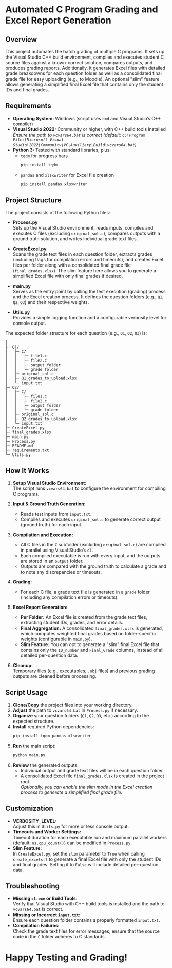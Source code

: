 # Automated C Program Grading and Excel Report Generation

## Overview

This project automates the batch grading of multiple C programs. It sets up the Visual Studio C++ build environment, compiles and executes student C source files against a known-correct solution, compares outputs, and produces grading reports. Additionally, it generates Excel files with detailed grade breakdowns for each question folder as well as a consolidated final grade file for easy uploading (e.g., to Moodle). An optional "slim" feature allows generating a simplified final Excel file that contains only the student IDs and final grades.

## Requirements

- **Operating System:** Windows (script uses `cmd` and Visual Studio’s C++ compiler)
- **Visual Studio 2022:** Community or higher, with C++ build tools installed  
  *Ensure the path to `vcvars64.bat` is correct (default: `C:\Program Files\Microsoft Visual Studio\2022\Community\VC\Auxiliary\Build\vcvars64.bat`).*
- **Python 3:** Tested with standard libraries, plus:
  - `tqdm` for progress bars  
    ```bash
    pip install tqdm
    ```
  - `pandas` and `xlsxwriter` for Excel file creation  
    ```bash
    pip install pandas xlsxwriter
    ```

## Project Structure

The project consists of the following Python files:

- **Process.py**  
  Sets up the Visual Studio environment, reads inputs, compiles and executes C files (excluding `original_sol.c`), compares outputs with a ground truth solution, and writes individual grade text files.
  
- **CreateExcel.py**  
  Scans the grade text files in each question folder, extracts grades (including flags for compilation errors and timeouts), and creates Excel files per folder along with a consolidated final grade file (`final_grades.xlsx`). The slim feature here allows you to generate a simplified Excel file with only final grades if desired.
  
- **main.py**  
  Serves as the entry point by calling the test execution (grading) process and the Excel creation process. It defines the question folders (e.g., `Q1`, `Q2`, `Q3`) and their respective weights.
  
- **Utils.py**  
  Provides a simple logging function and a configurable verbosity level for console output.

The expected folder structure for each question (e.g., `Q1`, `Q2`, `Q3`) is:

```
│
├─ Q1/
│   ├─ C/
│   │   ├─ file1.c
│   │   ├─ file2.c
│   │   ├─ output folder
│   │   └─ grade folder
│   ├─ original_sol.c
│   ├─ Q1_grades_to_upload.xlsx
│   └─ input.txt
├─ Q2/
│   ├─ C/
│   │   ├─ file1.c
│   │   ├─ file2.c
│   │   ├─ output folder
│   │   └─ grade folder
│   ├─ original_sol.c
│   ├─ Q2_grades_to_upload.xlsx
│   └─ input.txt
├─ CreateExcel.py
├─ final_grades.xlsx
├─ main.py
├─ Process.py
├─ README.md
├─ requirements.txt
└─ Utils.py
```

## How It Works

1. **Setup Visual Studio Environment:**  
   The script runs `vcvars64.bat` to configure the environment for compiling C programs.

2. **Input & Ground Truth Generation:**  
   - Reads test inputs from `input.txt`.
   - Compiles and executes `original_sol.c` to generate correct output (ground truth) for each input.

3. **Compilation and Execution:**  
   - All C files in the `C` subfolder (excluding `original_sol.c`) are compiled in parallel using Visual Studio’s `cl`.
   - Each compiled executable is run with every input, and the outputs are stored in an `output` folder.
   - Outputs are compared with the ground truth to calculate a grade and to note any discrepancies or timeouts.

4. **Grading:**  
   - For each C file, a grade text file is generated in a `grade` folder (including any compilation errors or timeouts).

5. **Excel Report Generation:**  
   - **Per Folder:** An Excel file is created from the grade text files, extracting student IDs, grades, and error details.
   - **Final Aggregation:** A consolidated `final_grades.xlsx` is generated, which computes weighted final grades based on folder-specific weights (configurable in `main.py`).  
   - **Slim Feature:** You can opt to generate a "slim" final Excel file that contains only the `ID_number` and `Final_Grade` columns, instead of all detailed per-question data.

6. **Cleanup:**  
   Temporary files (e.g., executables, `.obj` files) and previous grading outputs are cleaned before processing.

## Script Usage

1. **Clone/Copy** the project files into your working directory.
2. **Adjust** the path to `vcvars64.bat` in `Process.py` if necessary.
3. **Organize** your question folders (`Q1`, `Q2`, `Q3`, etc.) according to the expected structure.
4. **Install** required Python dependencies:
   ```bash
   pip install tqdm pandas xlsxwriter
   ```
5. **Run** the main script:
   ```bash
   python main.py
   ```
6. **Review** the generated outputs:
   - Individual output and grade text files will be in each question folder.
   - A consolidated Excel file `final_grades.xlsx` is created in the project root.  
     *Optionally, you can enable the slim mode in the Excel creation process to generate a simplified final grade file.*

## Customization

- **VERBOSITY_LEVEL:**  
  Adjust this in `Utils.py` for more or less console output.
- **Timeouts and Worker Settings:**  
  Timeout duration for each executable run and maximum parallel workers (default: `os.cpu_count()`) can be modified in `Process.py`.
- **Slim Feature:**  
  In `CreateExcel.py`, set the `slim` parameter to `True` when calling `create_excels()` to generate a final Excel file with only the student IDs and final grades. Setting it to `False` will include detailed per-question data.

## Troubleshooting

- **Missing `cl.exe` or Build Tools:**  
  Verify that Visual Studio with C++ build tools is installed and the path to `vcvars64.bat` is correct.
- **Missing or Incorrect `input.txt`:**  
  Ensure each question folder contains a properly formatted `input.txt`.
- **Compilation Failures:**  
  Check the grade text files for error messages; ensure that the source code in the `C` folder adheres to C standards.

# Happy Testing and Grading!
```